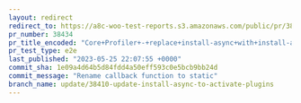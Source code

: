 ```yaml
---
layout: redirect
redirect_to: https://a8c-woo-test-reports.s3.amazonaws.com/public/pr/38434/e2e/index.html
pr_number: 38434
pr_title_encoded: "Core+Profiler+-+replace+install-async+with+install-activate-async"
pr_test_type: e2e
last_published: "2023-05-25 22:07:55 +0000"
commit_sha: 1e09a4d64b5d84fdd4a50eff593c0e5bcb9bb24d
commit_message: "Rename callback function to static"
branch_name: update/38410-update-install-async-to-activate-plugins
---
```

